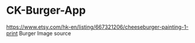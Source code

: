 # CK-Burger-App

https://www.etsy.com/hk-en/listing/667321206/cheeseburger-painting-1-print
Burger Image source

